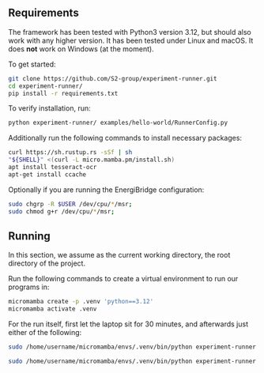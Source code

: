 ## Requirements

The framework has been tested with Python3 version 3.12, but should also work with any higher version. It has been tested under Linux and macOS. It does **not** work on Windows (at the moment).

To get started:

```bash
git clone https://github.com/S2-group/experiment-runner.git
cd experiment-runner/
pip install -r requirements.txt
```

To verify installation, run:

```bash
python experiment-runner/ examples/hello-world/RunnerConfig.py
```

Additionally run the following commands to install necessary packages:
```bash
curl https://sh.rustup.rs -sSf | sh
"${SHELL}" <(curl -L micro.mamba.pm/install.sh)
apt install tesseract-ocr
apt-get install ccache
```
Optionally if you are running the EnergiBridge configuration:
```bash
sudo chgrp -R $USER /dev/cpu/*/msr;
sudo chmod g+r /dev/cpu/*/msr;
```

## Running

In this section, we assume as the current working directory, the root directory of the project.


Run the following commands to create a virtual environment to run our programs in:
```bash
micromamba create -p .venv 'python==3.12'
micromamba activate .venv
```

For the run itself, first let the laptop sit for 30 minutes, and afterwards just either of the following:
```bash
sudo /home/username/micromamba/envs/.venv/bin/python experiment-runner RunnerConfig_EnergiBridge.py
```

```bash
sudo /home/username/micromamba/envs/.venv/bin/python experiment-runner RunnerConfig_PowerJoular.py
```
